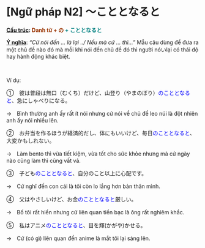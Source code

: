 # [Ngữ pháp N2] ～こととなると
<div class="entry-content">
<p><strong><span style="text-decoration: underline;">Cấu trúc</span>: <span style="color: #008080;"><span style="color: #993300;">Danh từ + の</span> + こととなると</span></strong></p>
<p><span style="text-decoration: underline;"><strong>Ý nghĩa</strong></span>: <em>“Cứ nói đến … là lại ../ Nếu mà cứ … thì…”</em> Mẫu câu dùng để đưa ra một chủ đề nào đó mà mỗi khi nói đến chủ đề đó thì người nóいlại có thái độ hay hành động khác biệt.</p>
<p><!-- inside_article4_japanese_responsive --><br/>
<ins class="adsbygoogle adslot_1" data-ad-client="ca-pub-2233580070484357" data-ad-slot="4413057825" style="display: inline-block;"></ins><br/>
<script>// <![CDATA[
(adsbygoogle = window.adsbygoogle || []).push({});
// ]]&gt;</script></p>
<p>Ví dụ:</p>
<p>①　彼は普段は無口（むくち）だけど、山登り（やまのぼり）<span style="color: #0000ff;">のこととなると</span>、急にしゃべりになる。</p>
<p>→　Bình thường anh ấy rất ít nói nhưng cứ nói về chủ đề leo núi là đột nhiên anh ấy nói nhiều lên.</p>
<p>②　お弁当を作るほうが経済的だし、体にもいいけど、毎日<span style="color: #0000ff;">のこととなると</span>、大変かもしれない。</p>
<p>→　Làm bento thì vừa tiết kiệm, vừa tốt cho sức khỏe nhưng mà cứ ngày nào cũng làm thì cũng vất vả.</p>
<p>③　子ども<span style="color: #0000ff;">のこととなると</span>、自分のこと以上に心配です。</p>
<p>→　Cứ nghĩ đến con cái là tôi còn lo lắng hơn bản thân mình.</p>
<p>④　父はやさしいけど、お金<span style="color: #0000ff;">のこととなると</span>厳しい。</p>
<p>→　Bố tôi rất hiền nhưng cứ liên quan tiền bạc là ông rất nghiêm khắc.</p>
<p>⑤　私はアニメ<span style="color: #0000ff;">のこととなると</span>、目を輝(かがや)かせる。</p>
<p>→　Cứ (có gì) liên quan đến anime là mắt tôi lại sáng lên.</p>

</div>